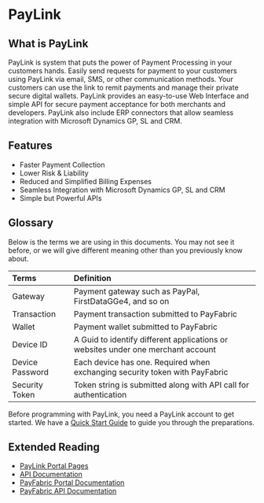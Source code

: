 PayLink
=======

What is PayLink
---------------

PayLink is system that puts the power of Payment Processing in your customers hands.  Easily send requests for payment to your customers using PayLink via email, SMS, or other communication methods.  Your customers can use the link to remit payments and manage their private secure digital wallets.  PayLink provides an easy-to-use Web Interface and simple API for secure payment acceptance for both merchants and developers.  PayLink also include ERP connectors that allow seamless integration with Microsoft Dynamics GP, SL and CRM.

Features
--------

* Faster Payment Collection
* Lower Risk & Liability
* Reduced and Simplified Billing Expenses
* Seamless Integration with Microsoft Dynamics GP, SL and CRM
* Simple but Powerful APIs


Glossary
--------

Below is the terms we are using in this documents. You may not see it before, or we will give different meaning other than you previously know about.

| Terms        | Definition| 
| :-------------|:-------------| 
| Gateway | Payment gateway such as PayPal, FirstDataGGe4, and so on | 
| Transaction | Payment transaction submitted to PayFabric | 
| Wallet | Payment wallet submitted to PayFabric |
| Device ID | A Guid to identify different applications or websites under one merchant account |  
| Device Password | Each device has one. Required when exchanging security token with PayFabric |  
| Security Token | Token string is submitted along with API call for authentication |


Before programming with PayLink, you need a PayLink account to get started. We have a [Quick Start Guide](Sections/Quick%20Start%20Guide.md) to guide you through the preparations. 

Extended Reading
----------------

* [PayLink Portal Pages](Sections/Features.md)
* [API Documentation](../../../APIs/tree/v2)
* [PayFabric Portal Documentation](https://github.com/PayFabric/Portal)
* [PayFabric API Documentation](https://github.com/PayFabric/APIs)

